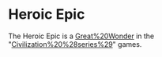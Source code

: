 # Heroic Epic

The Heroic Epic is a [Great%20Wonder](wonder) in the "[Civilization%20%28series%29](Civilization)" games.